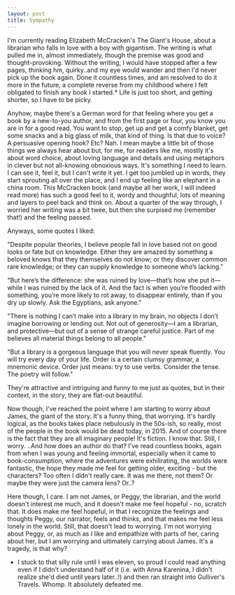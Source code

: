 ```yaml
---
layout: post
title: Sympathy
---
```


I'm currently reading Elizabeth McCracken's The Giant's House, about a librarian who falls in love with a boy with gigantism. The writing is what pulled me in, almost immediately, though the premise was good and thought-provoking. Without the writing, I would have stopped after a few pages, thinking hm, quirky..and my eye would wander and then I'd never pick up the book again. Done it countless times, and am resolved to do it more in the future, a complete reverse from my childhood where I felt obligated to finish any book I started.* Life is just too short, and getting shorter, so I have to be picky.

Anyhow, maybe there's a German word for that feeling where you get a book by a new-to-you author, and from the first page or four, you know you are in for a good read. You want to stop, get up and get a comfy blanket, get some snacks and a big glass of milk, that kind of thing. Is that due to voice? A persuasive opening hook? Etc? Nah. I mean maybe a little bit of those things we always hear about but, for me, for readers like me, mostly it's about word choice, about loving language and details and using metaphors in clever but not all-knowing obnoxious ways. It's something I need to learn. I can see it, feel it, but I can't write it yet. I get too jumbled up in words, they start sprouting all over the place, and I end up feeling like an elephant in a china room. This McCracken book (and maybe all her work, I will indeed read more) has such a good feel to it, wordy and thoughful, lots of meaning and layers to peel back and think on. About a quarter of the way through, I worried her writing was a bit twee, but then she surpised me (remember that!) and the feeling passed. 

Anyways, some quotes I liked:

"Despite popular theories, I believe people fall in love based not on good looks or fate but on knowledge. Either they are amazed by something a beloved knows that they themselves do not know; or they discover common rare knowledge; or they can supply knowledge to someone who’s lacking."

"But here’s the difference: she was ruined by love—that’s how she put it—while I was ruined by the lack of it. And the fact is when you’re flooded with something, you’re more likely to rot away, to disappear entirely, than if you dry up slowly. Ask the Egyptians, ask anyone."

"There is nothing I can’t make into a library in my brain, no objects I don’t imagine borrowing or lending out. Not out of generosity—I am a librarian, and protective—but out of a sense of strange careful justice. Part of me believes all material things belong to all people."

"But a library is a gorgeous language that you will never speak fluently. You will try every day of your life. Order is a certain clumsy grammar, a mnemonic device. Order just means: try to use verbs. Consider the tense. The poetry will follow."

They're attractive and intriguing and funny to me just as quotes, but in their context, in the story, they are flat-out beautiful.

Now though, I've reached the point where I am starting to worry about James, the giant of the story. It's a funny thing, that worrying. It's hardly logical, as the books takes place nebulously in the 50s-ish, so really, most of the people in the book would be dead today, in 2015. And of course there is the fact that they are all imaginary people! It's fiction. I know that. Still, I worry. ..And how does an author do that? I've read countless books, again from when I was young and feeling immortal, especially when it came to book-consumption, where the adventures were exhilirating, the worlds were fantastic, the hope they made me feel for getting older, exciting - but the characters? Too often I didn't really care. It was me there, not them? Or maybe they were just the camera lens? Or..? 

Here though, I care. I am not James, or Peggy, the librarian, and the world doesn't interest me much, and it doesn't make me feel hopeful - no, scratch that. It does make me feel hopeful, in that I recognize the feelings and thoughts Peggy, our narrator, feels and thinks, and that makes me feel less lonely in the world. Still, that doesn't lead to worrying. I'm not worrying about Peggy, or, as much as I like and empathize with parts of her, caring about her, but I am worrying and ultimately carrying about James. It's a tragedy, is that why?



* I stuck to that silly rule until I was eleven, so proud I could read anything even if I didn't understand half of it (i.e. with Anna Karenina, I didn't realize she'd died until years later..!) and then ran straight into Gulliver's Travels. Whomp. It absolutely defeated me. 